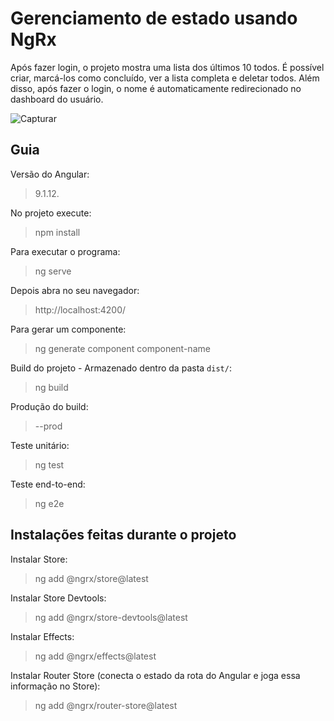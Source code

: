 # Gerenciamento de estado usando NgRx
Após fazer login, o projeto mostra uma lista dos últimos 10 todos. É possível criar, marcá-los como concluído, ver a lista completa e deletar todos. Além disso, após fazer o login, o nome é automaticamente redirecionado no dashboard do usuário.

![Capturar](https://user-images.githubusercontent.com/72028645/127741728-a35ac92c-f271-491d-94c4-6ce1d0dd611c.PNG)

## Guia
Versão do Angular:
>9.1.12.

No projeto execute:
>npm install

Para executar o programa:
>ng serve

Depois abra no seu navegador:
>http://localhost:4200/

Para gerar um componente:
>ng generate component component-name

Build do projeto - Armazenado dentro da pasta `dist/`:
>ng build

Produção do build:
>--prod

Teste unitário:
>ng test 

Teste end-to-end:
>ng e2e 

## Instalações feitas durante o projeto 
Instalar Store:
>ng add @ngrx/store@latest 

Instalar Store Devtools:
>ng add @ngrx/store-devtools@latest

Instalar Effects:
>ng add @ngrx/effects@latest

Instalar Router Store (conecta o estado da rota do Angular e joga essa informação no Store):
>ng add @ngrx/router-store@latest
